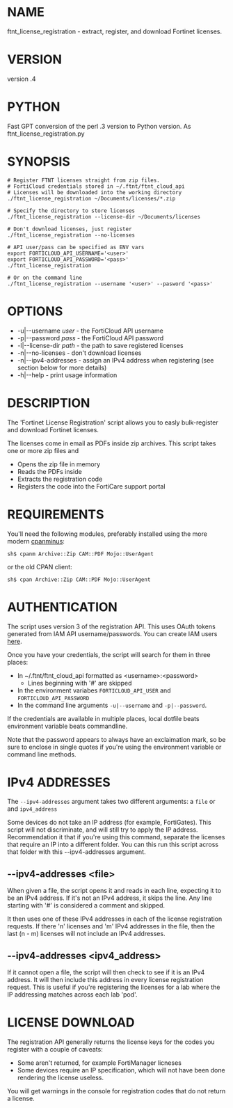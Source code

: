 # NAME

ftnt\_license\_registration - extract, register, and download Fortinet licenses.

# VERSION

version .4

# PYTHON
Fast GPT conversion of the perl .3 version to Python version.
   As ftnt_license_registration.py


# SYNOPSIS

    # Register FTNT licenses straight from zip files.
    # FortiCloud credentials stored in ~/.ftnt/ftnt_cloud_api
    # Licenses will be downloaded into the working directory
    ./ftnt_license_registration ~/Documents/licenses/*.zip

    # Specify the directory to store licenses
    ./ftnt_license_registration --license-dir ~/Documents/licenses

    # Don't download licenses, just register 
    ./ftnt_license_registration --no-licenses

    # API user/pass can be specified as ENV vars
    export FORTICLOUD_API_USERNAME='<user>'
    export FORTICLOUD_API_PASSWORD='<pass>'
    ./ftnt_license_registration

    # Or on the command line
    ./ftnt_license_registration --username '<user>' --pasword '<pass>'

# OPTIONS

- -u|--username _user_ - the FortiCloud API username
- -p|--password _pass_ - the FortiCloud API password
- -l|--license-dir _path_ - the path to save registered licenses
- -n|--no-licenses - don't download licenses
- -n|--ipv4-addresses - assign an IPv4 address when registering (see section below for more details)
- -h|--help - print usage information

# DESCRIPTION

The 'Fortinet License Registration' script allows you to easly bulk-register and download Fortinet licenses.

The licenses come in email as PDFs inside zip archives. This script takes one or more zip files and

- Opens the zip file in memory
- Reads the PDFs inside
- Extracts the registration code
- Registers the code into the FortiCare support portal

# REQUIREMENTS

You'll need the following modules, preferably installed using the more modern [cpanminus](https://metacpan.org/pod/App::cpanminus):

    sh$ cpanm Archive::Zip CAM::PDF Mojo::UserAgent

or the old CPAN client:

    sh$ cpan Archive::Zip CAM::PDF Mojo::UserAgent

# AUTHENTICATION

The script uses version 3 of the registration API. This uses OAuth tokens generated from IAM API username/passwords. You can create IAM users [here](https://support.fortinet.com/iam/#/api-user).

Once you have your credentials, the script will search for them in three places:

- In ~/.ftnt/ftnt\_cloud\_api formatted as &lt;username>:&lt;password>
    - Lines beginning with '#' are skipped
- In the environment variabes `FORTICLOUD_API_USER` and `FORTICLOUD_API_PASSWORD`
- In the command line arguments `-u|--username` and `-p|--password`.

If the credentials are available in multiple places, local dotfile beats environment variable beats commandline.

Note that the password appears to always have an exclaimation mark, so be sure to enclose in single quotes if you're using the environment variable or command line methods.

# IPv4 ADDRESSES

The `--ipv4-addresses` argument takes two different arguments: a `file` or and `ipv4_address`

Some devices do not take an IP address (for example, FortiGates). This script will not discriminate, and will still try to apply the IP address. Recommendation it that if you're using this command, separate the licenses that require an IP into a different folder. You can this run this script across that folder with this --ipv4-addresses argument.

## --ipv4-addresses &lt;file>

When given a file, the script opens it and reads in each line, expecting it to be an IPv4 address. If it's not an IPv4 address, it skips the
 line. Any line starting with '#' is considered a comment and skipped.

It then uses one of these IPv4 addresses in each of the license registration requests. If there 'n' licenses and 'm' IPv4 addresses in the file, then the last (n - m) licenses will not include an IPv4 addresses.

## --ipv4-addresses &lt;ipv4\_address>

If it cannot open a file, the script will then check to see if it is an IPv4 address. It will then include this address in every license registration request. This is useful if you're registering the licenses for a lab where the IP addressing matches across each lab 'pod'.

# LICENSE DOWNLOAD

The registration API generally returns the license keys for the codes you register with a couple of caveats:

- Some aren't returned, for example FortiManager licneses
- Some devices require an IP specification, which will not have been done rendering the license useless.

You will get warnings in the console for registration codes that do not return a license.

